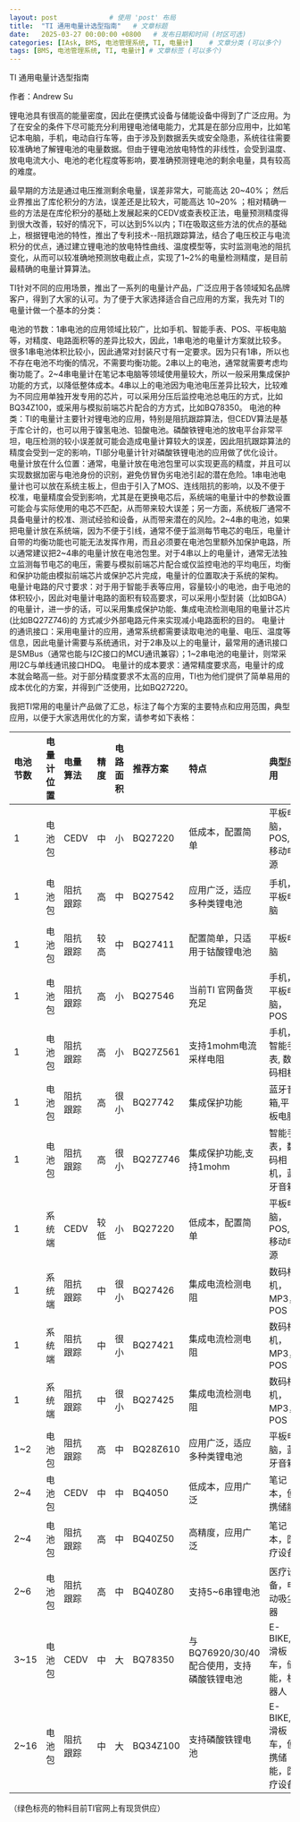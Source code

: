 ```yaml
---
layout: post             # 使用 'post' 布局
title:  "TI 通用电量计选型指南"   # 文章标题
date:   2025-03-27 00:00:00 +0800   # 发布日期和时间 (时区可选)
categories: [IAsk, BMS, 电池管理系统, TI, 电量计]    # 文章分类 (可以多个)
tags: [BMS, 电池管理系统, TI, 电量计] # 文章标签 (可以多个)
---
```



TI 通用电量计选型指南



作者：Andrew Su

 

锂电池具有很高的能量密度，因此在便携式设备与储能设备中得到了广泛应用。为了在安全的条件下尽可能充分利用锂电池储电能力，尤其是在部分应用中，比如笔记本电脑，手机，电动自行车等，由于涉及到数据丢失或安全隐患，系统往往需要较准确地了解锂电池的电量数据。但由于锂电池放电特性的非线性，会受到温度、放电电流大小、电池的老化程度等影响，要准确预测锂电池的剩余电量，具有较高的难度。

最早期的方法是通过电压推测剩余电量，误差非常大，可能高达 20~40%； 然后业界推出了库伦积分的方法，误差还是比较大，可能高达 10~20% ；相对精确一些的方法是在库伦积分的基础上发展起来的CEDV或查表校正法，电量预测精度得到很大改善，较好的情况下，可以达到5%以内；TI在吸取这些方法的优点的基础上，根据锂电池的特性，推出了专利技术--阻抗跟踪算法，结合了电压校正与电流积分的优点，通过建立锂电池的放电特性曲线、温度模型等，实时监测电池的阻抗变化，从而可以较准确地预测放电截止点，实现了1~2%的电量检测精度，是目前最精确的电量计算算法。

TI针对不同的应用场景，推出了一系列的电量计产品，广泛应用于各领域知名品牌客户，得到了大家的认可。为了便于大家选择适合自己应用的方案，我先对 TI的电量计做一个基本的分类：

电池的节数：1串电池的应用领域比较广，比如手机、智能手表、POS、平板电脑等，对精度、电路面积等的差异比较大，因此，1串电池的电量计方案就比较多。很多1串电池体积比较小，因此通常对封装尺寸有一定要求。因为只有1串，所以也不存在电池不均衡的情况，不需要均衡功能。2串以上的电池，通常就需要考虑均衡功能了。2~4串电量计在笔记本电脑等领域使用量较大，所以一般采用集成保护功能的方式，以降低整体成本。4串以上的电池因为电池电压差异比较大，比较难为不同应用单独开发专用的芯片，可以采用分压后监控电池总电压的方式，比如BQ34Z100，或采用与模拟前端芯片配合的方方式，比如BQ78350。
电池的种类：TI的电量计主要针对锂电池的应用，特别是阻抗跟踪算法，但CEDV算法是基于库仑计的，也可以用于镍氢电池、铅酸电池。磷酸铁锂电池的放电平台非常平坦，电压检测的较小误差就可能会造成电量计算较大的误差，因此阻抗跟踪算法的精度会受到一定的影响，TI部分电量计针对磷酸铁锂电池的应用做了优化设计。
电量计放在什么位置：通常，电量计放在电池包里可以实现更高的精度，并且可以实现数据加密与电池身份的识别，避免仿冒伪劣电池引起的潜在危险。1串电池电量计也可以放在系统主板上，但由于引入了MOS、连线阻抗的影响，以及不便于校准，电量精度会受到影响，尤其是在更换电芯后，系统端的电量计中的参数设置可能会与实际使用的电芯不匹配，从而带来较大误差；另一方面，系统板厂通常不具备电量计的校准、测试经验和设备，从而带来潜在的风险。2~4串的电池，如果把电量计放在系统端，因为不便于引线，通常不便于监测每节电芯的电压，电量计自带的均衡功能也可能无法发挥作用，而且必须要在电池包里额外加保护电路，所以通常建议把2~4串的电量计放在电池包里。对于4串以上的电量计，通常无法独立监测每节电芯的电压，需要与模拟前端芯片配合或仅监控电池的平均电压，均衡和保护功能由模拟前端芯片或保护芯片完成，电量计的位置取决于系统的架构。
电量计电路的尺寸要求：对于用于智能手表等应用，容量较小的电池，由于电池的体积较小，因此对电量计电路的面积有较高要求，可以采用小型封装（比如BGA）的电量计，进一步的话，可以采用集成保护功能、集成电流检测电阻的电量计芯片(比如BQ27Z746)的 方式减少外部电路元件来实现减小电路面积的目的。
电量计的通讯接口：采用电量计的应用，通常系统都需要读取电池的电量、电压、温度等信息，因此电量计需要与系统通讯，对于2串及以上的电量计，最常用的通讯接口是SMBus（通常也能与I2C接口的MCU通讯兼容）；1~2串电池的电量计，则常采用I2C与单线通讯接口HDQ。
电量计的成本要求：通常精度要求高，电量计的成本就会略高一些。对于部分精度要求不太高的应用，TI也为他们提供了简单易用的成本优化的方案，并得到广泛使用，比如BQ27220。
 

我把TI常用的电量计产品做了汇总，标注了每个方案的主要特点和应用范围，典型应用，以便于大家选用优化的方案，请参考如下表格：



| 电池节数 | 电量计位置 | 电量算法 | 精度 | 电路面积 | 推荐方案   | 特点                               | 典型应用                       | 芯片封装 | 网址                                            |
| :------- | :--------- | :------- | :--- | :------- | :--------- | :--------------------------------- | :----------------------------- | :------- | :---------------------------------------------- |
| 1        | 电池包     | CEDV     | 中   | 小       | BQ27220    | 低成本，配置简单                   | 平板电脑，POS,移动电源         | BGA      | [https://www.ti.com.cn/product/cn/BQ27220](https://www.ti.com.cn/product/cn/BQ27220)        |
| 1        | 电池包     | 阻抗跟踪 | 高   | 中       | BQ27542    | 应用广泛，适应多种类锂电池         | 手机，平板电脑                 | SON      | [https://www.ti.com.cn/product/cn/BQ27542-G1](https://www.ti.com.cn/product/cn/BQ27542-G1)     |
| 1        | 电池包     | 阻抗跟踪 | 较高 | 中       | BQ27411    | 配置简单，只适用于钴酸锂电池       | 平板电脑                       | SON      | [https://www.ti.com.cn/product/cn/BQ27411-G1](https://www.ti.com.cn/product/cn/BQ27411-G1)     |
| 1        | 电池包     | 阻抗跟踪 | 高   | 小       | BQ27546    | 当前TI 官网备货充足              | 手机，平板电脑，POS            | BGA      | [https://www.ti.com.cn/product/cn/BQ27546-G1](https://www.ti.com.cn/product/cn/BQ27546-G1)     |
| 1        | 电池包     | 阻抗跟踪 | 高   | 小       | BQ27Z561   | 支持1mohm电流采样电阻            | 手机，智能手表, 数码相机       | BGA      | [https://www.ti.com.cn/product/cn/BQ27Z561-R1](https://www.ti.com.cn/product/cn/BQ27Z561-R1)    |
| 1        | 电池包     | 阻抗跟踪 | 高   | 很小     | BQ27742    | 集成保护功能                       | 蓝牙音箱,平板电脑            | BGA      | [https://www.ti.com/product/BQ27742-G1](https://www.ti.com/product/BQ27742-G1)           |
| 1        | 电池包     | 阻抗跟踪 | 高   | 很小     | BQ27Z746   | 集成保护功能,支持1mohm           | 智能手表，数码相机，蓝牙音箱 | BGA      | [https://www.ti.com.cn/product/cn/BQ27Z746](https://www.ti.com.cn/product/cn/BQ27Z746)       |
| 1        | 系统端     | CEDV     | 较低 | 小       | BQ27220    | 低成本，配置简单                   | 平板电脑，POS,移动电源         | BGA      | [https://www.ti.com.cn/product/cn/BQ27220](https://www.ti.com.cn/product/cn/BQ27220)        |
| 1        | 系统端     | 阻抗跟踪 | 中   | 很小     | BQ27426    | 集成电流检测电阻                   | 数码相机，MP3，POS             | BGA      | [https://www.ti.com.cn/product/cn/BQ27426](https://www.ti.com.cn/product/cn/BQ27426)        |
| 1        | 系统端     | 阻抗跟踪 | 中   | 很小     | BQ27421    | 集成电流检测电阻                   | 数码相机，MP3，POS             | BGA      | [https://www.ti.com.cn/product/cn/BQ27421-G1](https://www.ti.com.cn/product/cn/BQ27421-G1)     |
| 1        | 系统端     | 阻抗跟踪 | 中   | 很小     | BQ27425    | 集成电流检测电阻                   | 数码相机，MP3，POS             | BGA      | [https://www.ti.com/product/BQ27425-G1](https://www.ti.com/product/BQ27425-G1)           |
| 1~2      | 电池包     | 阻抗跟踪 | 高   | 中       | BQ28Z610   | 应用广泛，适应多种类锂电池         | 平板电脑，蓝牙音箱             | SON      | [https://www.ti.com.cn/product/cn/BQ28Z610](https://www.ti.com.cn/product/cn/BQ28Z610)       |
| 2~4      | 电池包     | CEDV     | 中   | 中       | BQ4050     | 低成本，应用广泛                   | 笔记本，便携储能               | SON      | [https://www.ti.com.cn/product/cn/BQ4050](https://www.ti.com.cn/product/cn/BQ4050)         |
| 2~4      | 电池包     | 阻抗跟踪 | 高   | 中       | BQ40Z50    | 高精度，应用广泛                   | 笔记本，医疗设备               | SON      | [https://www.ti.com.cn/product/cn/BQ40Z50-R1](https://www.ti.com.cn/product/cn/BQ40Z50-R1)     |
| 2~6      | 电池包     | 阻抗跟踪 | 高   | 中       | BQ40Z80    | 支持5~6串锂电池                    | 医疗设备，电动吸尘器           | SON      | [https://www.ti.com/product/BQ40Z80](https://www.ti.com/product/BQ40Z80)              |
| 3~15     | 电池包     | CEDV     | 中   | 大       | BQ78350    | 与BQ76920/30/40配合使用，支持磷酸铁锂电池 | E-BIKE, 滑板车，储能，机器人   | TSSOP    | [https://www.ti.com/product/BQ78350-R1A](https://www.ti.com/product/BQ78350-R1A)          |
| 2~16     | 电池包     | 阻抗跟踪 | 中   | 大       | BQ34Z100   | 支持磷酸铁锂电池                   | E-BIKE, 滑板车，便携储能，医疗设备 | TSSOP    | [https://www.ti.com.cn/product/cn/BQ34Z100-G1](https://www.ti.com.cn/product/cn/BQ34Z100-G1)    |

 

（绿色标亮的物料目前TI官网上有现货供应）